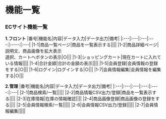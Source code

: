 # 機能一覧
### ECサイト機能一覧
**1.フロント**
|番号|機能名|内容|データ入力|データ出力|備考|
|:---|:---|:---|:---:|:----:|:---|
|1-1|商品一覧ページ|商品を一覧表示する||||
|1-2|商品詳細ページ|説明文、商品画像を拡大表示<br>選択、カートへボタンの表示|○|||
|1-3|ショッピングカート|現在カートに入れている情報||||
|1-4|合計金額|合計の金額の表示||||
|1-5|会員登録|会員情報の登録をする|○|||
|1-6|ログイン|ログインする|○|||
|1-7|会員情報編集|会員情報を編集する|○|||

**2.管理**
|番号|機能名|内容|データ入力|データ出力|備考|
|:---|:---|:---|:---:|:----:|:---|
|2-1|商品検索/一覧|||||
|2-2|商品情報CSV出力/登録|商品を一覧表示する||||
|2-3|在庫情報|在庫の情報確認||||
|2-4|商品画像登録|商品画像の登録をする||||
|2-5|会員情報検索/一覧|||||
|2-6|会員情報CSV出力/登録|||||
|2-7|会員情報編集|||||
